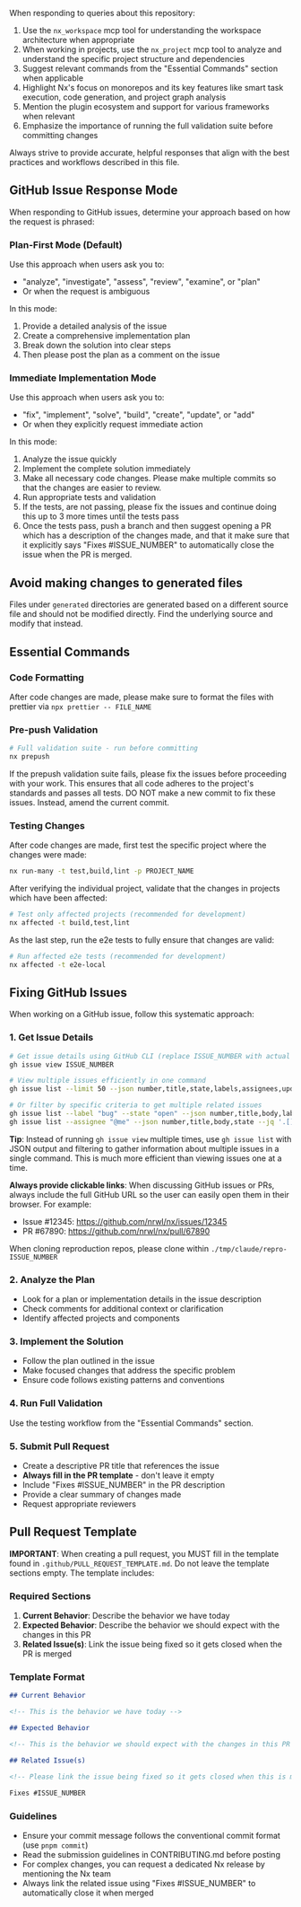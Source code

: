 When responding to queries about this repository:

1. Use the `nx_workspace` mcp tool for understanding the workspace architecture when appropriate
2. When working in projects, use the `nx_project` mcp tool to analyze and understand the specific project structure and
   dependencies
3. Suggest relevant commands from the "Essential Commands" section when applicable
4. Highlight Nx's focus on monorepos and its key features like smart task execution, code generation, and project graph
   analysis
5. Mention the plugin ecosystem and support for various frameworks when relevant
6. Emphasize the importance of running the full validation suite before committing changes

Always strive to provide accurate, helpful responses that align with the best practices and workflows described in this
file.

## GitHub Issue Response Mode

When responding to GitHub issues, determine your approach based on how the request is phrased:

### Plan-First Mode (Default)

Use this approach when users ask you to:

- "analyze", "investigate", "assess", "review", "examine", or "plan"
- Or when the request is ambiguous

In this mode:

1. Provide a detailed analysis of the issue
2. Create a comprehensive implementation plan
3. Break down the solution into clear steps
4. Then please post the plan as a comment on the issue

### Immediate Implementation Mode

Use this approach when users ask you to:

- "fix", "implement", "solve", "build", "create", "update", or "add"
- Or when they explicitly request immediate action

In this mode:

1. Analyze the issue quickly
2. Implement the complete solution immediately
3. Make all necessary code changes. Please make multiple commits so that the changes are easier to review.
4. Run appropriate tests and validation
5. If the tests, are not passing, please fix the issues and continue doing this up to 3 more times until the tests pass
6. Once the tests pass, push a branch and then suggest opening a PR which has a description of the changes made, and
   that
   it make sure that it explicitly says "Fixes #ISSUE_NUMBER" to automatically close the issue when the PR is merged.

## Avoid making changes to generated files

Files under `generated` directories are generated based on a different source file and should not be modified directly.
Find the underlying source and modify that instead.

## Essential Commands

### Code Formatting

After code changes are made, please make sure to format the files with prettier via `npx prettier -- FILE_NAME`

### Pre-push Validation

```bash
# Full validation suite - run before committing
nx prepush
```

If the prepush validation suite fails, please fix the issues before proceeding with your work. This ensures that all
code adheres to the project's standards and passes all tests. DO NOT make a new commit to fix these issues. Instead,
amend the current commit.

### Testing Changes

After code changes are made, first test the specific project where the changes were made:

```bash
nx run-many -t test,build,lint -p PROJECT_NAME
```

After verifying the individual project, validate that the changes in projects which have been affected:

```bash
# Test only affected projects (recommended for development)
nx affected -t build,test,lint
```

As the last step, run the e2e tests to fully ensure that changes are valid:

```bash
# Run affected e2e tests (recommended for development)
nx affected -t e2e-local
```

## Fixing GitHub Issues

When working on a GitHub issue, follow this systematic approach:

### 1. Get Issue Details

```bash
# Get issue details using GitHub CLI (replace ISSUE_NUMBER with actual number)
gh issue view ISSUE_NUMBER

# View multiple issues efficiently in one command
gh issue list --limit 50 --json number,title,state,labels,assignees,updatedAt,body --jq '.[] | select(.number == 123 or .number == 456 or .number == 789)'

# Or filter by specific criteria to get multiple related issues
gh issue list --label "bug" --state "open" --json number,title,body,labels --jq '.[]'
gh issue list --assignee "@me" --json number,title,body,state --jq '.[]'
```

**Tip**: Instead of running `gh issue view` multiple times, use `gh issue list` with JSON output and filtering to gather
information about multiple issues in a single command. This is much more efficient than viewing issues one at a time.

**Always provide clickable links**: When discussing GitHub issues or PRs, always include the full GitHub URL so the user
can easily open them in their browser. For example:

- Issue #12345: https://github.com/nrwl/nx/issues/12345
- PR #67890: https://github.com/nrwl/nx/pull/67890

When cloning reproduction repos, please clone within `./tmp/claude/repro-ISSUE_NUMBER`

### 2. Analyze the Plan

- Look for a plan or implementation details in the issue description
- Check comments for additional context or clarification
- Identify affected projects and components

### 3. Implement the Solution

- Follow the plan outlined in the issue
- Make focused changes that address the specific problem
- Ensure code follows existing patterns and conventions

### 4. Run Full Validation

Use the testing workflow from the "Essential Commands" section.

### 5. Submit Pull Request

- Create a descriptive PR title that references the issue
- **Always fill in the PR template** - don't leave it empty
- Include "Fixes #ISSUE_NUMBER" in the PR description
- Provide a clear summary of changes made
- Request appropriate reviewers

## Pull Request Template

**IMPORTANT**: When creating a pull request, you MUST fill in the template found in `.github/PULL_REQUEST_TEMPLATE.md`.
Do not leave the template sections empty. The template includes:

### Required Sections

1. **Current Behavior**: Describe the behavior we have today
2. **Expected Behavior**: Describe the behavior we should expect with the changes in this PR
3. **Related Issue(s)**: Link the issue being fixed so it gets closed when the PR is merged

### Template Format

```markdown
## Current Behavior

<!-- This is the behavior we have today -->

## Expected Behavior

<!-- This is the behavior we should expect with the changes in this PR -->

## Related Issue(s)

<!-- Please link the issue being fixed so it gets closed when this is merged. -->

Fixes #ISSUE_NUMBER
```

### Guidelines

- Ensure your commit message follows the conventional commit format (use `pnpm commit`)
- Read the submission guidelines in CONTRIBUTING.md before posting
- For complex changes, you can request a dedicated Nx release by mentioning the Nx team
- Always link the related issue using "Fixes #ISSUE_NUMBER" to automatically close it when merged
